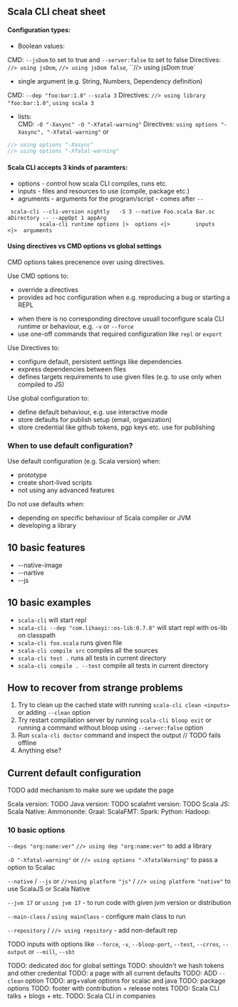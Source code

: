 ## Scala CLI cheat sheet

#### Configuration types:
 - Boolean values: 

  CMD: `--jsDom` to set to true and `--server:false` to set to false 
  Directives: `//> using jsDom`, `//> using jsDom false`, ``//> using jsDom true`

 - single argument (e.g. String, Numbers, Dependency definition) 

  CMD: `--dep "foo:bar:1.0"` `--scala 3`
  Directives: `//> using library "foo:bar:1.0"`, `using scala 3`

<!-- TODO, do we have colon based syntax for lists in cmd, similar to booleans? -->
 - lists:  
  CMD: `-O "-Xasync" -O "-Xfatal-warning"` 
  Directives: `using options "-Xasync", "-Xfatal-warning"` or 

  ```scala
  //> using options "-Xasync"
  //> using options "-Xfatal-warning"
  ```


#### Scala CLI accepts 3 kinds of paramters:

 - options - control how scala CLI compiles, runs etc. 
 - inputs - files and resources to use (compile, package etc.) 
 - agruments - arguments for the program/script - comes after `--`

 ```
  scala-cli --cli-version nightly   -S 3 --native Foo.scala Bar.sc aDirectory -- --appOpt 1 appArg
           scala-cli runtime options |>  options <|>        inputs            <|>  arguments
 ```

#### Using directives vs CMD options vs global settings

CMD options takes precenence over using directives.

Use CMD options to:
 - override a directives
 - provides ad hoc configuration when e.g. reproducing a bug or starting a REPL
 <!-- TODO add links to reference -->
 - when there is no corresponding directove usuall toconfigure scala CLI runtime or behaviour, e.g. `-v` or `--force`
 - use one-off commands that required configuration like `repl` or `export`

Use Directives to:
 - configure default, persistent settings like dependencies
 - express dependencies between files
 - defines targets requirements to use given files (e.g. to use only when compiled to JS)

Use global configuration to:
 - define default behaviour, e.g. use interactive mode
 - store defaults for publish setup (email, organization)
 - store credential like github tokens, pgp keys etc. use for publishing

### When to use default configuration?

Use default configuration (e.g. Scala version) when:
 - prototype
 - create short-lived scripts
 - not using any advanced features

Do not use defaults when:
 - depending on specific behaviour of Scala compiler or JVM
 - developing a library


## 10 basic features

 - --native-image
 - --nartive
 - --js

## 10 basic examples
- `scala-cli` will start repl
- `scala-cli --dep "com.lihaoyi::os-lib:0.7.8"` will start repl with os-lib on classpath
- `scala-cli foo.scala` runs given file
- `scala-cli compile src` compiles all the sources
- `scala-cli test .` runs all tests in current directory
- `scala-cli compile . --test` compile all tests in current directory


## How to recover from strange problems

1. Try to clean up the cached state with running `scala-cli clean <inputs>` or adding `--clean` option
2. Try restart compilation server by running `scala-cli bloop exit` or running a command without bloop using `--server:false` option
3. Run `scala-cli doctor` command and inspect the output // TODO fails offline
4. Anything else?


## Current default configuration

TODO add mechanism to make sure we update the page

Scala version: TODO
Java version: TODO
scalafmt version: TODO
Scala JS:
Scala Native:
Ammononite:
Graal:
ScalaFMT:
Spark:
Python:
Hadoop:


### 10 basic options

`--deps "org:name:ver"` `//> using dep "org:name:ver"` to add a library

`-O "-Xfatal-warning"` or `//> using options "-XfatalWarning"` to pass a option to Scalac

`--native` /  `--js` or `//>using platform "js"` / `//> using platform "native"` to use ScalaJS or Scala Native

`--jvm 17` or `using jvm 17` - to run code with given jvm version or distribution

`--main-class` / `using mainClass` - configure main class to run

`--repository` / `//> using repsitory` - add non-default rep


 TODO inputs with options like `--force`, `-v`, `--bloop-port`, `--test`, `--crros`, `--output` or `--mill`, `--sbt`

TODO: dedicated doc for global settings
TODO: shouldn't we hash tokens and other credential
TODO: a page with all current defaults
TODO: ADD `--clean` option
TODO: arg+value options for scalac and java
TODO: package options
TODO: footer with contribution + release notes
TODO: Scala CLI talks + blogs + etc.
TODO: Scala CLI in companies